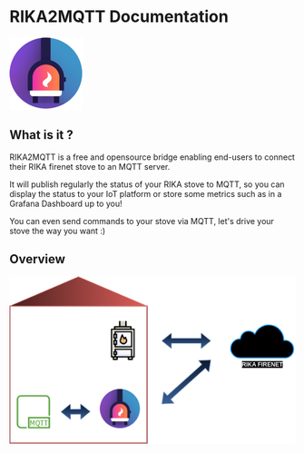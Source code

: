 # RIKA2MQTT Documentation

![rika2mqtt](/assets/rika2mqtt-128x128.png)

## What is it ?

RIKA2MQTT is a free and opensource bridge enabling end-users to connect their RIKA firenet stove to an MQTT server.


It will publish regularly the status of your RIKA stove to MQTT, so you can display the status to your IoT platform or store some metrics such as in a Grafana Dashboard up to you!

You can even send commands to your stove via MQTT, let's drive your stove the way you want :)

## Overview

![Communication flow diagram stove -> rika firenet ; rika2mqtt -> rika firenet ; rika2mqtt -> mqtt](/assets/rika2mqtt.drawio.png)
